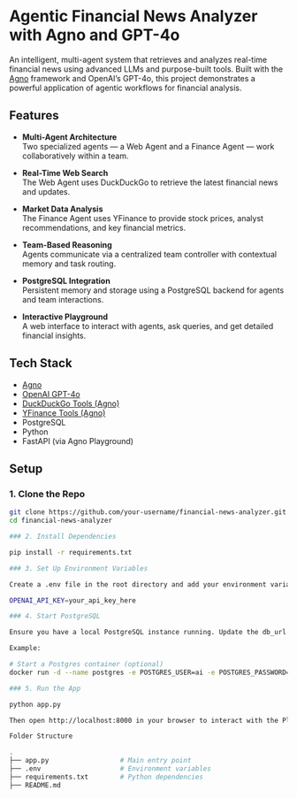 # Agentic Financial News Analyzer with Agno and GPT-4o

An intelligent, multi-agent system that retrieves and analyzes real-time financial news using advanced LLMs and purpose-built tools. Built with the [Agno](https://github.com/agnos-ai/agno) framework and OpenAI’s GPT-4o, this project demonstrates a powerful application of agentic workflows for financial analysis.

## Features

- **Multi-Agent Architecture**  
  Two specialized agents — a Web Agent and a Finance Agent — work collaboratively within a team.

- **Real-Time Web Search**  
  The Web Agent uses DuckDuckGo to retrieve the latest financial news and updates.

- **Market Data Analysis**  
  The Finance Agent uses YFinance to provide stock prices, analyst recommendations, and key financial metrics.

- **Team-Based Reasoning**  
  Agents communicate via a centralized team controller with contextual memory and task routing.

- **PostgreSQL Integration**  
  Persistent memory and storage using a PostgreSQL backend for agents and team interactions.

- **Interactive Playground**  
  A web interface to interact with agents, ask queries, and get detailed financial insights.

## Tech Stack

- [Agno](https://github.com/agnos-ai/agno)
- [OpenAI GPT-4o](https://platform.openai.com/)
- [DuckDuckGo Tools (Agno)](https://docs.agnos.ai/tools/duckduckgo)
- [YFinance Tools (Agno)](https://docs.agnos.ai/tools/yfinance)
- PostgreSQL
- Python
- FastAPI (via Agno Playground)

## Setup

### 1. Clone the Repo

```bash
git clone https://github.com/your-username/financial-news-analyzer.git
cd financial-news-analyzer

### 2. Install Dependencies

pip install -r requirements.txt

### 3. Set Up Environment Variables

Create a .env file in the root directory and add your environment variables (e.g., OpenAI API keys).

OPENAI_API_KEY=your_api_key_here

### 4. Start PostgreSQL

Ensure you have a local PostgreSQL instance running. Update the db_url in the code if needed.

Example:

# Start a Postgres container (optional)
docker run -d --name postgres -e POSTGRES_USER=ai -e POSTGRES_PASSWORD=ai -e POSTGRES_DB=ai -p 5532:5432 postgres

### 5. Run the App

python app.py

Then open http://localhost:8000 in your browser to interact with the Playground.

Folder Structure

.
├── app.py                  # Main entry point
├── .env                    # Environment variables
├── requirements.txt        # Python dependencies
├── README.md      